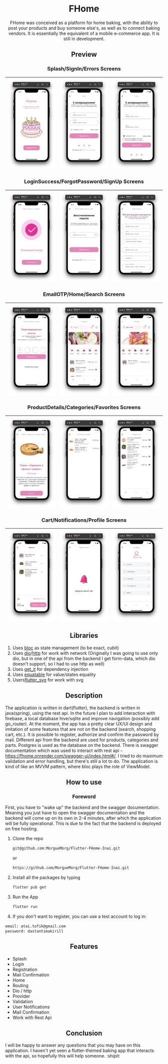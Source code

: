 <h1 align="center"> FHome </h1>

<p align="center"> FHome was conceived as a platform for home baking, with the ability to post your products and buy someone else's, as well as to connect baking vendors. It is essentially the equivalent of a mobile e-commerce app. It is still in development. </p>

<h2 align="center"> Preview </h2>

<h3 align="center"> Splash/SignIn/Errors Screens </h3>

| ![screen1](/assets/results/splash.png) | ![screen2](/assets/results/sign_in.png) | ![screen3](/assets/results/login_errors.png) |
| :------------: | :------------: | :------------: |

<h3 align="center"> LoginSuccess/ForgotPassword/SignUp Screens </h3>

| ![screen1](/assets/results/login_success.png) | ![screen2](/assets/results/forgot_password.png) | ![screen3](/assets/results/sign_up.png) |
| :------------: | :------------: | :------------: |

<h3 align="center"> EmailOTP/Home/Search Screens </h3>

| ![screen1](/assets/results/email_otp.png) | ![screen2](/assets/results/home.png) | ![screen3](/assets/results/search.png) |
| :------------: | :------------: | :------------: |

<h3 align="center"> ProductDetails/Categories/Favorites Screens </h3>

| ![screen1](/assets/results/details.png) | ![screen2](/assets/results/categories.png) | ![screen3](/assets/results/favorites.png) |
| :------------: | :------------: | :------------: |

<h3 align="center"> Cart/Notifications/Profile Screens </h3>

| ![screen1](/assets/results/cart.png) | ![screen2](/assets/results/notices.png) | ![screen3](/assets/results/profile.png) |
| :------------: | :------------: | :------------: |

<h2 align="center"> Libraries </h2>

1. Uses [bloc](https://pub.dev/packages/flutter_bloc) as state management (to be exact, cubit)
2. Uses [dio](https://pub.dev/packages/dio)/[http](https://pub.dev/packages/http) for work with network (Originally I was going to use only dio, but in one of the api from the backend I get form-data, which dio doesn't support, so I had to use http as well)
3. Uses [get_it](https://pub.dev/packages/get_it) for dependency injection
4. Uses [equatable](https://pub.dev/packages/equatable) for value/states equality
5. Users[flutter_svg](https://pub.dev/packages/flutter_svg) for work with svg

<h2 align="center"> Description </h2>

The application is written in dart(flutter), the backend is written in java(spring), using the rest api. In the future I plan to add interaction with firebase, a local database hive/sqlite and improve navigation (possibly add go_router). At the moment, the app has a pretty clear UX/UI design and imitation of some features that are not on the backend (search, shopping cart, etc.). It is possible to register, authorize and confirm the password by mail. Different api from the backend are used for products, categories and parts. Postgres is used as the database on the backend. There is swagger documentation which was used to interact with rest api - https://fhome.onrender.com/swagger-ui/index.html#/. I tried to do maximum validation and error handling, but there's still a lot to do. The application is kind of like an MVVM pattern, where bloc plays the role of ViewModel.

<h2 align="center"> How to use </h2>
<h3 align="center"> Foreword </h3>

First, you have to "wake up" the backend and the swagger documentation. Meaning you just have to open the swagger documentation and the backend will come up on its own in 2-4 minutes, after which the application will be fully operational. This is due to the fact that the backend is deployed on free hosting.

1. Clone the repo
   ```sh
   git@github.com:MorgueMorg/Flutter-FHome-Inai.git
   ```
   or
   ```sh
   https://github.com/MorgueMorg/Flutter-FHome-Inai.git
   ```
   
2. Install all the packages by typing
   ```sh
   flutter pub get
   ```
   
3. Run the App
   ```sh
   flutter run
   ```

4. If you don't want to register, you can use a test account to log in:
  ```
  email: atai.tofik@gmail.com
  password: dastantimakirill
  ```

<h2 align="center"> Features </h2>

* Splash
* Login
* Registration
* Mail Confirmation
* Home
* Routing
* Dio / http
* Provider 
* Validation
* User Notifications
* Mail Confirmation
* Work with Rest Api

<h2 align="center"> Conclusion </h2>

I will be happy to answer any questions that you may have on this application. I haven't yet seen a flutter-themed baking app that interacts with the api, so hopefully this will help someone. :shipit:
